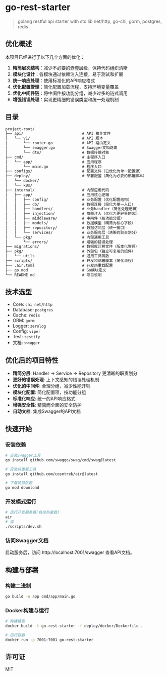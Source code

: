 # go-rest-starter

> golang restful api starter with std lib net/http, go-chi, gorm, postgres, redis

## 优化概述

本项目已经进行了以下几个方面的优化：

1. **精简层次结构**：减少不必要的嵌套层级，保持代码组织清晰
2. **模块化设计**：各模块通过依赖注入连接，易于测试和扩展
3. **统一响应处理**：使用标准化的API响应格式
4. **优化配置管理**：简化配置加载流程，支持环境变量覆盖
5. **优化中间件链**：将中间件按功能分组，减少过多的链式调用
6. **增强错误处理**：实现更精细的错误类型和统一处理机制

## 目录

```md
project-root/
├── api/                          # API 相关文件
│   └── v1/                       # API 版本
│       └── router.go             # API 路由定义
│       └── swagger.go            # Swagger文档路由
│       └── dto/                  # 数据传输对象
├── cmd/                          # 主程序入口
│   └── app/                      # 应用程序
│       └── main.go               # 程序入口
├── configs/                      # 配置文件（已优化为单一配置源）
├── deploy/                       # 部署配置（简化为必要的部署脚本）
│   └── docker/                  
│   └── k8s/                     
├── internal/                     # 内部应用代码
│   ├── app/                      # 应用核心逻辑
│   │   ├── config/               # 业务配置（优化配置结构）
│   │   ├── db/                   # 数据连接（简化为单一入口）
│   │   ├── handlers/             # 业务handler（简化处理逻辑）
│   │   ├── injection/            # 依赖注入（优化为更轻量的DI）
│   │   ├── middleware/           # 中间件（按功能分组）
│   │   ├── models/               # 数据模型（精简为核心字段）
│   │   ├── repository/           # 数据访问层（统一接口）
│   │   └── services/             # 业务服务层（清晰的职责划分）
│   └── pkg/                      # 内部通用工具
│       └── errors/               # 增强的错误处理
├── migrations/                   # 数据库迁移文件（版本化管理）
├── pkg/                          # 外部包（独立可复用的组件）
│   └── utils                     # 通用工具函数
├── scripts/                      # 开发和部署脚本（简化流程）
├── .air.toml                     # 开发热重载配置
├── go.mod                        # Go模块定义
└── README.md                     # 项目说明
```

## 技术选型

- Core: `chi net/http`
- Database: `postgres`
- Cache: `redis`
- ORM: `gorm`
- Logger: `zerolog`
- Config: `viper`
- Test: `testify`
- 文档: `swagger`

## 优化后的项目特性

- **精简分层**: Handler -> Service -> Repository 更清晰的职责划分
- **更好的错误处理**: 上下文感知的错误处理机制
- **优化的中间件**: 合理分组，减少性能开销
- **模块化配置**: 简化配置项，按功能分组
- **标准化响应**: 统一的API响应格式
- **增强安全性**: 精简而全面的安全防护
- **自动文档**: 集成Swagger的API文档

## 快速开始

### 安装依赖

```bash
# 安装Swagger工具
go install github.com/swaggo/swag/cmd/swag@latest

# 安装热重载工具
go install github.com/cosmtrek/air@latest

# 下载项目依赖
go mod download
```

### 开发模式运行

```bash
# 运行开发服务器(自动热重载)
air
# 或
./scripts/dev.sh
```

### 访问Swagger文档

启动服务后，访问 http://localhost:7001/swagger 查看API文档。

## 构建与部署

### 构建二进制

```bash
go build -o app cmd/app/main.go
```

### Docker构建与运行

```bash
# 构建镜像
docker build -t go-rest-starter -f deploy/docker/Dockerfile .

# 运行容器
docker run -p 7001:7001 go-rest-starter
```

## 许可证

MIT
